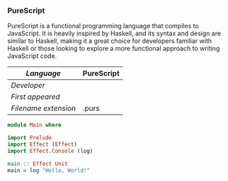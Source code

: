 ### PureScript
PureScript is a functional programming language that compiles to JavaScript. It is heavily inspired by Haskell, and its syntax and design are similar to Haskell, making it a great choice for developers familiar with Haskell or those looking to explore a more functional approach to writing JavaScript code.

|_Language_|PureScript|
|-|-|
|_Developer_||
|_First appeared_||
|_Filename extension_|.purs|

```HelloWorld.purs
module Main where

import Prelude
import Effect (Effect)
import Effect.Console (log)

main :: Effect Unit
main = log "Hello, World!"
